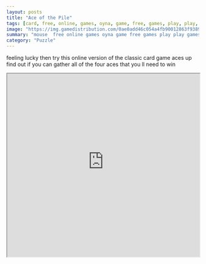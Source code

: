 ```yaml
---
layout: posts
title: "Ace of the Pile"
tags: [card, free, online, games, oyna, game, free, games, play, play, games]
image: "https://img.gamedistribution.com/0ae0add46c054a4fb90012863f938911.jpg"
summary: "mouse  free online games oyna game free games play play games"
category: "Puzzle"
---
```


feeling lucky then try this online version of the classic card game aces up find out if you can gather all of the four aces that you ll need to win

<iframe width="100%" height="480px;" src="https://html5.gamedistribution.com/0ae0add46c054a4fb90012863f938911/"></iframe>